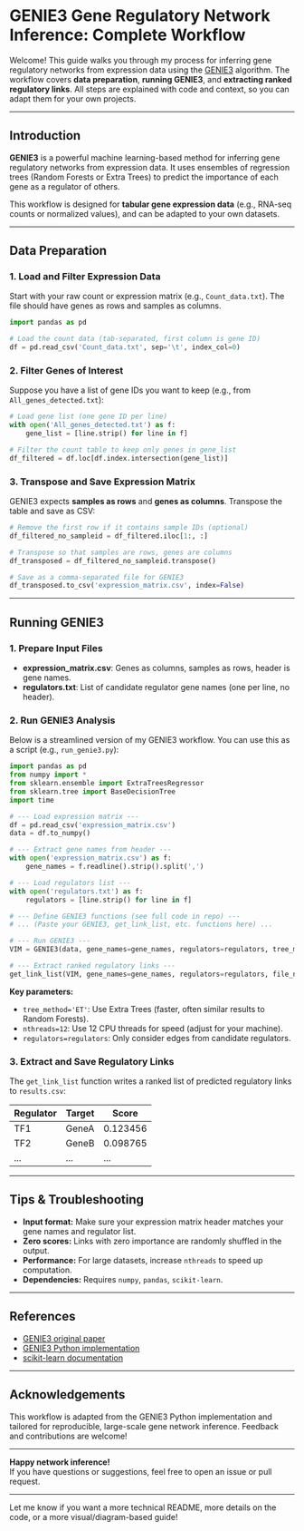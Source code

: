 # GENIE3 Gene Regulatory Network Inference: Complete Workflow

Welcome! This guide walks you through my process for inferring gene regulatory networks from expression data using the [GENIE3](https://academic.oup.com/bioinformatics/article/26/18/2361/193348) algorithm. The workflow covers **data preparation**, **running GENIE3**, and **extracting ranked regulatory links**. All steps are explained with code and context, so you can adapt them for your own projects.

---

## Introduction

**GENIE3** is a powerful machine learning-based method for inferring gene regulatory networks from expression data. It uses ensembles of regression trees (Random Forests or Extra Trees) to predict the importance of each gene as a regulator of others.

This workflow is designed for **tabular gene expression data** (e.g., RNA-seq counts or normalized values), and can be adapted to your own datasets.

---

## Data Preparation

### 1. Load and Filter Expression Data

Start with your raw count or expression matrix (e.g., `Count_data.txt`). The file should have genes as rows and samples as columns.

```python
import pandas as pd

# Load the count data (tab-separated, first column is gene ID)
df = pd.read_csv('Count_data.txt', sep='\t', index_col=0)
```

### 2. Filter Genes of Interest

Suppose you have a list of gene IDs you want to keep (e.g., from `All_genes_detected.txt`):

```python
# Load gene list (one gene ID per line)
with open('All_genes_detected.txt') as f:
    gene_list = [line.strip() for line in f]

# Filter the count table to keep only genes in gene_list
df_filtered = df.loc[df.index.intersection(gene_list)]
```

### 3. Transpose and Save Expression Matrix

GENIE3 expects **samples as rows** and **genes as columns**. Transpose the table and save as CSV:

```python
# Remove the first row if it contains sample IDs (optional)
df_filtered_no_sampleid = df_filtered.iloc[1:, :]

# Transpose so that samples are rows, genes are columns
df_transposed = df_filtered_no_sampleid.transpose()

# Save as a comma-separated file for GENIE3
df_transposed.to_csv('expression_matrix.csv', index=False)
```

---

## Running GENIE3

### 1. Prepare Input Files

- **expression_matrix.csv**: Genes as columns, samples as rows, header is gene names.
- **regulators.txt**: List of candidate regulator gene names (one per line, no header).

### 2. Run GENIE3 Analysis

Below is a streamlined version of my GENIE3 workflow. You can use this as a script (e.g., `run_genie3.py`):

```python
import pandas as pd
from numpy import *
from sklearn.ensemble import ExtraTreesRegressor
from sklearn.tree import BaseDecisionTree
import time

# --- Load expression matrix ---
df = pd.read_csv('expression_matrix.csv')
data = df.to_numpy()

# --- Extract gene names from header ---
with open('expression_matrix.csv') as f:
    gene_names = f.readline().strip().split(',')

# --- Load regulators list ---
with open('regulators.txt') as f:
    regulators = [line.strip() for line in f]

# --- Define GENIE3 functions (see full code in repo) ---
# ... (Paste your GENIE3, get_link_list, etc. functions here) ...

# --- Run GENIE3 ---
VIM = GENIE3(data, gene_names=gene_names, regulators=regulators, tree_method='ET', nthreads=12)

# --- Extract ranked regulatory links ---
get_link_list(VIM, gene_names=gene_names, regulators=regulators, file_name='results.csv')
```

**Key parameters:**
- `tree_method='ET'`: Use Extra Trees (faster, often similar results to Random Forests).
- `nthreads=12`: Use 12 CPU threads for speed (adjust for your machine).
- `regulators=regulators`: Only consider edges from candidate regulators.

### 3. Extract and Save Regulatory Links

The `get_link_list` function writes a ranked list of predicted regulatory links to `results.csv`:

| Regulator | Target | Score     |
|-----------|--------|-----------|
| TF1       | GeneA  | 0.123456  |
| TF2       | GeneB  | 0.098765  |
| ...       | ...    | ...       |

---

## Tips & Troubleshooting

- **Input format:** Make sure your expression matrix header matches your gene names and regulator list.
- **Zero scores:** Links with zero importance are randomly shuffled in the output.
- **Performance:** For large datasets, increase `nthreads` to speed up computation.
- **Dependencies:** Requires `numpy`, `pandas`, `scikit-learn`.

---

## References

- [GENIE3 original paper](https://academic.oup.com/bioinformatics/article/26/18/2361/193348)
- [GENIE3 Python implementation](https://github.com/vahuynh/GENIE3)
- [scikit-learn documentation](https://scikit-learn.org/stable/)

---

## Acknowledgements

This workflow is adapted from the GENIE3 Python implementation and tailored for reproducible, large-scale gene network inference. Feedback and contributions are welcome!

---

**Happy network inference!**  
If you have questions or suggestions, feel free to open an issue or pull request.

---

Let me know if you want a more technical README, more details on the code, or a more visual/diagram-based guide!
